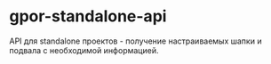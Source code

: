 gpor-standalone-api
===================

API для standalone проектов - получение настраиваемых шапки и подвала с необходимой информацией.
